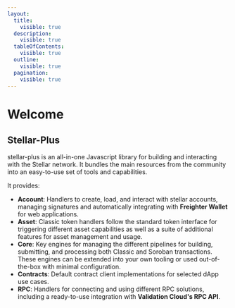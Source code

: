 ```yaml
---
layout:
  title:
    visible: true
  description:
    visible: true
  tableOfContents:
    visible: true
  outline:
    visible: true
  pagination:
    visible: true
---
```


# Welcome

## Stellar-Plus

stellar-plus is an all-in-one Javascript library for building and interacting with the Stellar network. It bundles the main resources from the community into an easy-to-use set of tools and capabilities.

It provides:

* **Account**: Handlers to create, load, and interact with stellar accounts, managing signatures and automatically integrating with **Freighter Wallet** for web applications.
* **Asset**: Classic token handlers follow the standard token interface for triggering different asset capabilities as well as a suite of additional features for asset management and usage.
* **Core**: Key engines for managing the different pipelines for building, submitting, and processing both Classic and Soroban transactions. These engines can be extended into your own tooling or used out-of-the-box with minimal configuration.
* **Contracts**: Default contract client implementations for selected dApp use cases.
* **RPC**: Handlers for connecting and using different RPC solutions, including a ready-to-use integration with **Validation Cloud's RPC API**.
